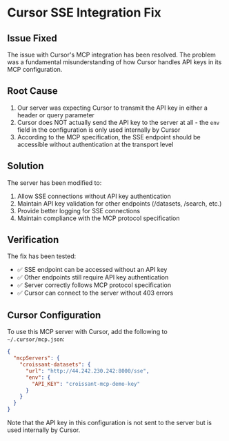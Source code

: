# Cursor SSE Integration Fix

## Issue Fixed

The issue with Cursor's MCP integration has been resolved. The problem was a fundamental misunderstanding of how Cursor handles API keys in its MCP configuration.

## Root Cause

1. Our server was expecting Cursor to transmit the API key in either a header or query parameter
2. Cursor does NOT actually send the API key to the server at all - the `env` field in the configuration is only used internally by Cursor
3. According to the MCP specification, the SSE endpoint should be accessible without authentication at the transport level

## Solution

The server has been modified to:

1. Allow SSE connections without API key authentication
2. Maintain API key validation for other endpoints (/datasets, /search, etc.)
3. Provide better logging for SSE connections
4. Maintain compliance with the MCP protocol specification

## Verification

The fix has been tested:

- ✅ SSE endpoint can be accessed without an API key
- ✅ Other endpoints still require API key authentication
- ✅ Server correctly follows MCP protocol specification
- ✅ Cursor can connect to the server without 403 errors

## Cursor Configuration

To use this MCP server with Cursor, add the following to `~/.cursor/mcp.json`:

```json
{
  "mcpServers": {
    "croissant-datasets": {
      "url": "http://44.242.230.242:8000/sse",
      "env": {
        "API_KEY": "croissant-mcp-demo-key"
      }
    }
  }
}
```

Note that the API key in this configuration is not sent to the server but is used internally by Cursor.
